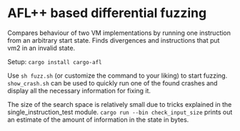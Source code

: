 # AFL++ based differential fuzzing

Compares behaviour of two VM implementations by running one instruction from an arbitrary start state.
Finds divergences and instructions that put vm2 in an invalid state.

Setup: `cargo install cargo-afl`

Use `sh fuzz.sh` (or customize the command to your liking) to start fuzzing.
`show_crash.sh` can be used to quickly run one of the found crashes and display all the necessary information
for fixing it.

The size of the search space is relatively small due to tricks explained in the single_instruction_test module.
`cargo run --bin check_input_size` prints out an estimate of the amount of information in the state in bytes.
